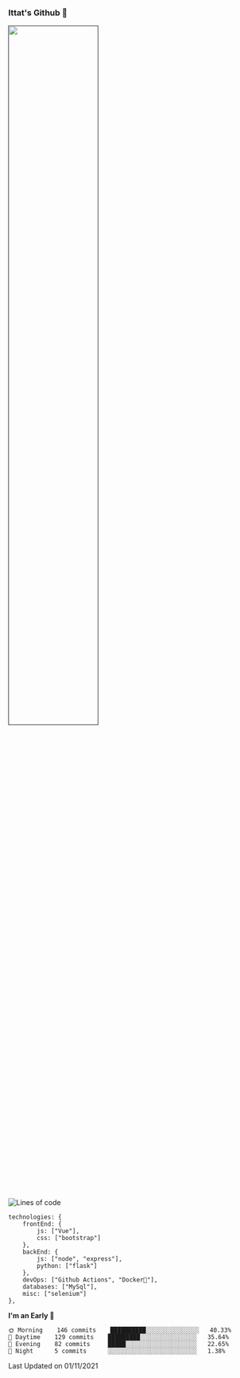 ### Ittat's Github 👋

<a href="">
  <img align="center" src="https://github-readme-stats.vercel.app/api?username=ittat&hide_border=true&show_icons=true&count_private=true&theme=graywhite"  width="60%"/>
</a>


<!--START_SECTION:waka-->
![Lines of code](https://img.shields.io/badge/From%20Hello%20World%20I%27ve%20Written-609209%20lines%20of%20code-blue)

    technologies: {
        frontEnd: {
            js: ["Vue"],
            css: ["bootstrap"]
        },
        backEnd: {
            js: ["node", "express"],
            python: ["flask"]
        },
        devOps: ["Github Actions", "Docker🐳"],
        databases: ["MySql"],
        misc: ["selenium"]
    },

**I'm an Early 🐤** 

```text
🌞 Morning    146 commits    ██████████░░░░░░░░░░░░░░░   40.33% 
🌆 Daytime    129 commits    █████████░░░░░░░░░░░░░░░░   35.64% 
🌃 Evening    82 commits     █████░░░░░░░░░░░░░░░░░░░░   22.65% 
🌙 Night      5 commits      ░░░░░░░░░░░░░░░░░░░░░░░░░   1.38%

```


 Last Updated on 01/11/2021
<!--END_SECTION:waka-->



<!--
**ittat/ittat** is a ✨ _special_ ✨ repository because its `README.md` (this file) appears on your GitHub profile.

Here are some ideas to get you started:

- 🔭 I’m currently working on ...
- 🌱 I’m currently learning ...
- 👯 I’m looking to collaborate on ...
- 🤔 I’m looking for help with ...
- 💬 Ask me about ...
- 📫 How to reach me: ...
- 😄 Pronouns: ...
- ⚡ Fun fact: ...

    technologies: {
        mobileApp: ["Android App"],
        frontEnd: {
            js: ["Vue", "Nuxt"],
            css: ["materialize", "vuetify", "bootstrap"]
        },
        backEnd: {
            js: ["node", "express", "SuiteScript"],
            python: ["flask"]
        },
        devOps: ["AWS", "Docker🐳", "Route53", "Nginx"],
        databases: ["mongo", "MySql", "sqlite"],
        misc: ["Firebase", "Socket.IO", "selenium", "open-cv", "php", "SuiteApp"]
    },
-->
